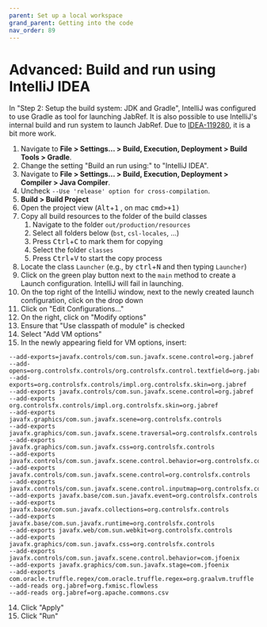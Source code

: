 ```yaml
---
parent: Set up a local workspace
grand_parent: Getting into the code
nav_order: 89
---
```


# Advanced: Build and run using IntelliJ IDEA

In "Step 2: Setup the build system: JDK and Gradle", IntelliJ was configured to use Gradle as tool for launching JabRef.
It is also possible to use IntelliJ's internal build and run system to launch JabRef.
Due to [IDEA-119280](https://youtrack.jetbrains.com/issue/IDEA-119280), it is a bit more work.

1. Navigate to **File > Settings... > Build, Execution, Deployment > Build Tools > Gradle**.
2. Change the setting "Build an run using:" to "IntelliJ IDEA".
3. Navigate to **File > Settings... > Build, Execution, Deployment > Compiler > Java Compiler**.
4. Uncheck `--Use 'release' option for cross-compilation`.
5. **Build > Build Project**
6. Open the project view (<kbd>Alt</kbd>+<kbd>1</kbd> , on mac <kbd>cmd><kbd>+<kbd>1</kbd>)
7. Copy all build resources to the folder of the build classes
   1. Navigate to the folder `out/production/resources`
   2. Select all folders below (`bst`, `csl-locales`, ...)
   3. Press <kbd>Ctrl</kbd>+<kbd>C</kbd> to mark them for copying
   4. Select the folder `classes`
   5. Press <kbd>Ctrl</kbd>+<kbd>V</kbd> to start the copy process
8. Locate the class `Launcher` (e.g., by <kbd>ctrl</kbd>+<kbd>N</kbd> and then typing `Launcher`)
9. Click on the green play button next to the `main` method to create a Launch configuration. IntelliJ will fail in launching.
10. On the top right of the IntelliJ window, next to the newly created launch configuration, click on the drop down
11. Click on "Edit Configurations..."
12. On the right, click on "Modify options"
13. Ensure that "Use classpath of module" is checked
14. Select "Add VM options"
15. In the newly appearing field for VM options, insert:

   ```text
   --add-exports=javafx.controls/com.sun.javafx.scene.control=org.jabref
   --add-opens=org.controlsfx.controls/org.controlsfx.control.textfield=org.jabref
   --add-exports=org.controlsfx.controls/impl.org.controlsfx.skin=org.jabref
   --add-exports javafx.controls/com.sun.javafx.scene.control=org.jabref
   --add-exports org.controlsfx.controls/impl.org.controlsfx.skin=org.jabref
   --add-exports javafx.graphics/com.sun.javafx.scene=org.controlsfx.controls
   --add-exports javafx.graphics/com.sun.javafx.scene.traversal=org.controlsfx.controls
   --add-exports javafx.graphics/com.sun.javafx.css=org.controlsfx.controls
   --add-exports javafx.controls/com.sun.javafx.scene.control.behavior=org.controlsfx.controls
   --add-exports javafx.controls/com.sun.javafx.scene.control=org.controlsfx.controls
   --add-exports javafx.controls/com.sun.javafx.scene.control.inputmap=org.controlsfx.controls
   --add-exports javafx.base/com.sun.javafx.event=org.controlsfx.controls
   --add-exports javafx.base/com.sun.javafx.collections=org.controlsfx.controls
   --add-exports javafx.base/com.sun.javafx.runtime=org.controlsfx.controls
   --add-exports javafx.web/com.sun.webkit=org.controlsfx.controls
   --add-exports javafx.graphics/com.sun.javafx.css=org.controlsfx.controls
   --add-exports javafx.controls/com.sun.javafx.scene.control.behavior=com.jfoenix
   --add-exports javafx.graphics/com.sun.javafx.stage=com.jfoenix
   --add-exports com.oracle.truffle.regex/com.oracle.truffle.regex=org.graalvm.truffle
   --add-reads org.jabref=org.fxmisc.flowless
   --add-reads org.jabref=org.apache.commons.csv
   ```

14. Click "Apply"
15. Click "Run"
